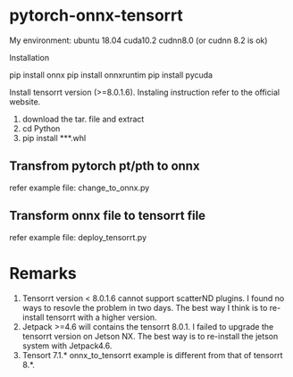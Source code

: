 # pytorch-onnx-tensorrt

My environment:
ubuntu 18.04
cuda10.2
cudnn8.0 (or cudnn 8.2 is ok)


Installation

pip install onnx
pip install onnxruntim
pip install pycuda

Install tensorrt version (>=8.0.1.6). Instaling instruction refer to the official website. 
1) download the tar. file and extract
2) cd Python 
3) pip install ***.whl

## Transfrom pytorch pt/pth to onnx
refer example file: change_to_onnx.py

## Transform onnx file to tensorrt file
refer example file: deploy_tensorrt.py

# Remarks
1. Tensorrt version < 8.0.1.6 cannot support scatterND plugins. I found no ways to resovle the problem in two days. The best way I think is to re-install tensorrt with a higher version. 
2. Jetpack >=4.6 will contains the tensorrt 8.0.1. I failed to upgrade the tensorrt version on Jetson NX. The best way is to re-install the jetson system with Jetpack4.6.  
3. Tensort 7.1.* onnx_to_tensorrt example is different from that of tensorrt 8.*. 










